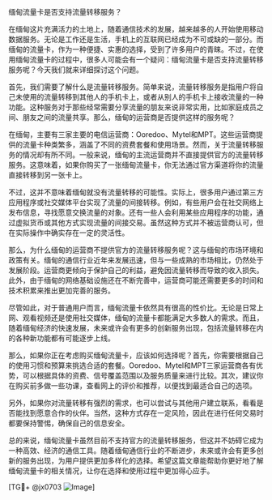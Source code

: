 缅甸流量卡是否支持流量转移服务？

在缅甸这片充满活力的土地上，随着通信技术的发展，越来越多的人开始使用移动数据服务。无论是工作还是生活，手机上的互联网已经成为不可或缺的一部分。而缅甸的流量卡，作为一种便捷、实惠的选择，受到了许多用户的青睐。不过，在使用缅甸流量卡的过程中，很多人可能会有一个疑问：缅甸流量卡是否支持流量转移服务呢？今天我们就来详细探讨这个问题。

首先，我们需要了解什么是流量转移服务。简单来说，流量转移服务是指用户将自己未使用的流量转移到其他人的手机卡上，或者从别人的手机卡上接收流量的一种功能。这种服务对于那些经常需要分享流量的朋友来说非常实用，比如家庭成员之间、朋友之间的流量共享。那么，缅甸的运营商是否提供这样的服务呢？

在缅甸，主要有三家主要的电信运营商：Ooredoo、Mytel和MPT。这些运营商提供的流量卡种类繁多，涵盖了不同的资费套餐和使用场景。然而，关于流量转移服务的情况却有所不同。一般来说，缅甸的主流运营商并不直接提供官方的流量转移服务。这意味着，如果你购买了一张缅甸流量卡，你无法通过官方渠道将你的流量直接转移到另一张卡上。

不过，这并不意味着缅甸就没有流量转移的可能性。实际上，很多用户通过第三方应用程序或社交媒体平台实现了流量的间接转移。例如，有些用户会在社交网络上发布信息，寻找愿意交换流量的对象。还有一些人会利用某些应用程序的功能，通过虚拟货币或其他方式实现流量的间接交易。虽然这种方式并不被运营商认可，但在实际操作中确实存在一定的灵活性。

那么，为什么缅甸的运营商不提供官方的流量转移服务呢？这与缅甸的市场环境和政策有关。缅甸的通信行业近年来发展迅速，但与一些成熟的市场相比，仍然处于发展阶段。运营商更倾向于保护自己的利益，避免因流量转移而导致的收入损失。此外，由于缅甸的网络基础设施还在不断完善中，运营商可能还需要更多的时间和技术积累来推出更加完善的服务。

尽管如此，对于普通用户而言，缅甸流量卡依然具有很高的性价比。无论是日常上网、观看视频还是使用社交媒体，缅甸的流量卡都能满足大多数人的需求。而且，随着缅甸经济的快速发展，未来或许会有更多的创新服务出现，包括流量转移在内的各种新功能都有可能逐步上线。

那么，如果你正在考虑购买缅甸流量卡，应该如何选择呢？首先，你需要根据自己的使用习惯和预算来挑选合适的套餐。Ooredoo、Mytel和MPT三家运营商各有优势，可以根据具体的资费、信号覆盖范围以及服务质量来进行比较。其次，建议你在购买前多做一些功课，查看网上的评价和推荐，以便找到最适合自己的选项。

另外，如果你对流量转移有强烈的需求，也可以尝试与其他用户建立联系，看看是否能找到愿意合作的伙伴。当然，这种方式存在一定风险，因此在进行任何交易时都要保持警惕，确保自己的信息安全。

总的来说，缅甸流量卡虽然目前不支持官方的流量转移服务，但这并不妨碍它成为一种高效、经济的通信工具。随着缅甸通信行业的不断进步，未来或许会有更多创新的服务出现，为用户提供更加多样化的选择。希望这篇文章能帮助你更好地了解缅甸流量卡的相关情况，让你在选择和使用过程中更加得心应手。

[TG💪+ @jx0703 ![Image](https://github.com/user-attachments/assets/dbca1d08-cadb-493c-b0ec-ad6f7a83f270)]